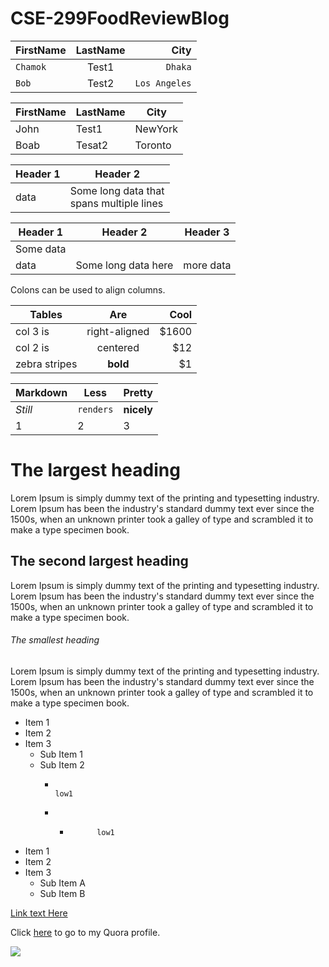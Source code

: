 # CSE-299FoodReviewBlog 

| FirstName     | LastName      | City  |
| :------------ |   :---:       | --------: |
| `Chamok`        | Test1         | `Dhaka`   |
| `Bob`         | Test2         | `Los Angeles`   |



| FirstName     | LastName      | City     |
| ------------- | ------------- | -------- |
| John          | Test1         | NewYork  |
| Boab           | Tesat2         | Toronto  |


| Header 1  | Header 2 |
| --------  | -------- |
| data      | Some long data that <br /> spans multiple lines |


| Header 1  | Header 2 | Header 3 |
| --- | --- | --- |
| Some data | 
| data | Some long data here | more data |




Colons can be used to align columns.

| Tables        | Are           | Cool  |
| ------------- |:-------------:| -----:|
| col 3 is      | right-aligned | $1600 |
| col 2 is      | centered      |   $12 |
| zebra stripes | **bold**     |    $1 |

Markdown | Less | Pretty
--- | --- | ---
*Still* | `renders` | **nicely**
1 | 2 | 3



# The largest heading
Lorem Ipsum is simply dummy text of the printing and typesetting industry. Lorem Ipsum has been the industry's standard dummy text ever since the 1500s, when an unknown printer took a galley of type and scrambled it to make a type specimen book. 


## The second largest heading
Lorem Ipsum is simply dummy text of the printing and typesetting industry. Lorem Ipsum has been the industry's standard dummy text ever since the 1500s, when an unknown printer took a galley of type and scrambled it to make a type specimen book. 


###### The smallest heading
Lorem Ipsum is simply dummy text of the printing and typesetting industry. Lorem Ipsum has been the industry's standard dummy text ever since the 1500s, when an unknown printer took a galley of type and scrambled it to make a type specimen book. 


- Item 1
- Item 2
- Item 3
  - Sub Item 1
  - Sub Item 2
    -                                                                    low1
    -  -           low1
    
   

* Item 1
* Item 2
* Item 3
  * Sub Item A
  * Sub Item B


[Link text Here](https://link-url-here.org)


Click [here](https://link-url-here.org) to go to my Quora profile.

![](http://i.imgur.com/60bts.gif)
 


